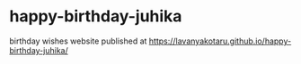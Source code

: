 # happy-birthday-juhika
birthday wishes
website published at  https://lavanyakotaru.github.io/happy-birthday-juhika/
